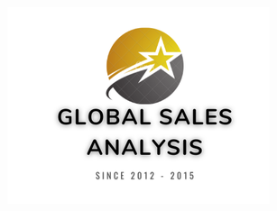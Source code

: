 ![alt text](https://github.com/mohit11R/Global-Sales-Analysis/blob/main/Sale%20Analysis/Gobal%20Sales%20Analysis.png?raw=true)
